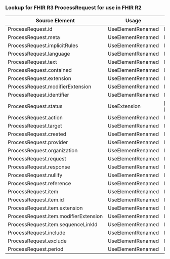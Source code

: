 ### Lookup for FHIR R3 ProcessRequest for use in FHIR R2

| Source Element | Usage | Target |
| -------------- | ----- | ------ |
| ProcessRequest.id | UseElementRenamed | ProcessRequest.id |
| ProcessRequest.meta | UseElementRenamed | ProcessRequest.meta |
| ProcessRequest.implicitRules | UseElementRenamed | ProcessRequest.implicitRules |
| ProcessRequest.language | UseElementRenamed | ProcessRequest.language |
| ProcessRequest.text | UseElementRenamed | ProcessRequest.text |
| ProcessRequest.contained | UseElementRenamed | ProcessRequest.contained |
| ProcessRequest.extension | UseElementRenamed | ProcessRequest.extension |
| ProcessRequest.modifierExtension | UseElementRenamed | ProcessRequest.modifierExtension |
| ProcessRequest.identifier | UseElementRenamed | ProcessRequest.identifier |
| ProcessRequest.status | UseExtension | http://hl7.org/fhir/3.0/StructureDefinition/extension-ProcessRequest.status |
| ProcessRequest.action | UseElementRenamed | ProcessRequest.action |
| ProcessRequest.target | UseElementRenamed | ProcessRequest.target |
| ProcessRequest.created | UseElementRenamed | ProcessRequest.created |
| ProcessRequest.provider | UseElementRenamed | ProcessRequest.provider |
| ProcessRequest.organization | UseElementRenamed | ProcessRequest.organization |
| ProcessRequest.request | UseElementRenamed | ProcessRequest.request |
| ProcessRequest.response | UseElementRenamed | ProcessRequest.response |
| ProcessRequest.nullify | UseElementRenamed | ProcessRequest.nullify |
| ProcessRequest.reference | UseElementRenamed | ProcessRequest.reference |
| ProcessRequest.item | UseElementRenamed | ProcessRequest.item |
| ProcessRequest.item.id | UseElementRenamed | ProcessRequest.item.id |
| ProcessRequest.item.extension | UseElementRenamed | ProcessRequest.item.extension |
| ProcessRequest.item.modifierExtension | UseElementRenamed | ProcessRequest.item.modifierExtension |
| ProcessRequest.item.sequenceLinkId | UseElementRenamed | ProcessRequest.item.sequenceLinkId |
| ProcessRequest.include | UseElementRenamed | ProcessRequest.include |
| ProcessRequest.exclude | UseElementRenamed | ProcessRequest.exclude |
| ProcessRequest.period | UseElementRenamed | ProcessRequest.period |
